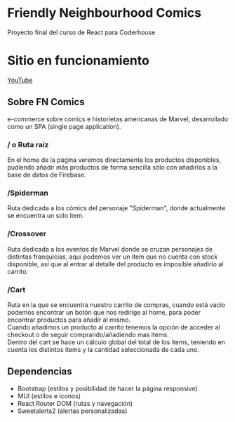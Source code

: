 # Friendly Neighbourhood Comics

Proyecto final del curso de React para Coderhouse

# Sitio en funcionamiento

<a href="https://youtu.be/Q3HA1HAG9Cs" target="_blank">YouTube</a>

## Sobre FN Comics

e-commerce sobre comics e historietas americanas de Marvel, desarrollado como un SPA (single page application).

### / o Ruta raíz

En el home de la página veremos directamente los productos disponibles, pudiendo añadir más productos de forma sencilla sólo con añadirlos a la base de datos de Firebase.

### /Spiderman

Ruta dedicada a los cómics del personaje "Spiderman", donde actualmente se encuentra un solo item.

### /Crossover

Ruta dedicada a los eventos de Marvel donde se cruzan personajes de distintas franquicias, aquí podemos ver un item que no cuenta con stock disponible, así que al entrar al detalle del producto es imposible añadirlo al carrito.

### /Cart

Ruta en la que se encuentra nuestro carrito de compras, cuando está vacío podemos encontrar un botón que nos redirige al home, para poder encontrar productos para añadir al mismo. <br>
Cuando añadimos un producto al carrito tenemos la opción de acceder al checkout o de seguir comprando/añadiendo mas items.<br>
Dentro del cart se hace un cálculo global del total de los items, teniendo en cuenta los distintos items y la cantidad seleccionada de cada uno.

## Dependencias
<ul>
<li>Bootstrap (estilos y posibilidad de hacer la página responsive)</li>
<li>MUI (estilos e íconos)</li>
<li>React Router DOM (rutas y navegación)</li>
  <li>Sweetalerts2 (alertas personalizadas) </li>
</ul>

